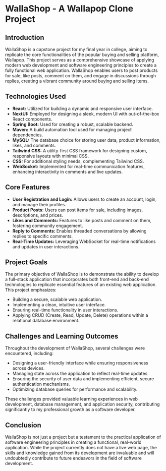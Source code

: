# WallaShop - A Wallapop Clone Project

## Introduction

WallaShop is a capstone project for my final year in college, aiming to replicate the core functionalities of the popular buying and selling platform, Wallapop. This project serves as a comprehensive showcase of applying modern web development and software engineering principles to create a fully functional web application. WallaShop enables users to post products for sale, like posts, comment on them, and engage in discussions through replies, creating a vibrant community around buying and selling items.

## Technologies Used

- **React:** Utilized for building a dynamic and responsive user interface.
- **NextUI:** Employed for designing a sleek, modern UI with out-of-the-box React components.
- **Spring Boot:** Used for creating a robust, scalable backend.
- **Maven:** A build automation tool used for managing project dependencies.
- **MySQL:** The database choice for storing user data, product information, likes, and comments.
- **Tailwind CSS:** A utility-first CSS framework for designing custom, responsive layouts with minimal CSS.
- **CSS:** For additional styling needs, complementing Tailwind CSS.
- **WebSocket:** Implemented for real-time communication features, enhancing interactivity in comments and live updates.

## Core Features

- **User Registration and Login:** Allows users to create an account, login, and manage their profiles.
- **Product Posts:** Users can post items for sale, including images, descriptions, and prices.
- **Likes and Comments:** Features to like posts and comment on them, fostering community engagement.
- **Reply to Comments:** Enables threaded conversations by allowing replies to specific comments.
- **Real-Time Updates:** Leveraging WebSocket for real-time notifications and updates in user interactions.

## Project Goals

The primary objective of WallaShop is to demonstrate the ability to develop a full-stack application that incorporates both front-end and back-end technologies to replicate essential features of an existing web application. This project emphasizes:

- Building a secure, scalable web application.
- Implementing a clean, intuitive user interface.
- Ensuring real-time functionality in user interactions.
- Applying CRUD (Create, Read, Update, Delete) operations within a relational database environment.

## Challenges and Learning Outcomes

Throughout the development of WallaShop, several challenges were encountered, including:

- Designing a user-friendly interface while ensuring responsiveness across devices.
- Managing state across the application to reflect real-time updates.
- Ensuring the security of user data and implementing efficient, secure authentication mechanisms.
- Optimizing database queries for performance and scalability.

These challenges provided valuable learning experiences in web development, database management, and application security, contributing significantly to my professional growth as a software developer.

## Conclusion

WallaShop is not just a project but a testament to the practical application of software engineering principles in creating a functional, real-world application. While the project currently does not have a live web page, the skills and knowledge gained from its development are invaluable and will undoubtedly contribute to future endeavors in the field of software development.
